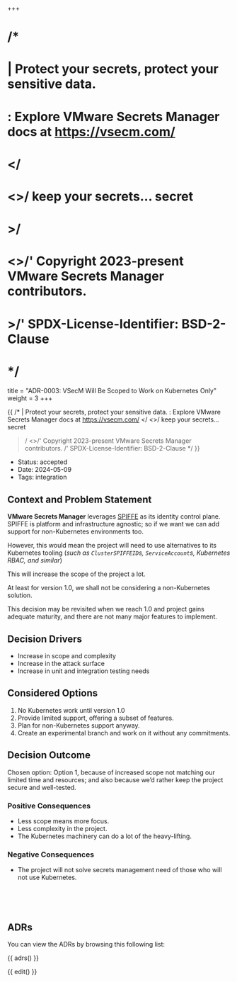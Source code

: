 +++
# /*
# |    Protect your secrets, protect your sensitive data.
# :    Explore VMware Secrets Manager docs at https://vsecm.com/
# </
# <>/  keep your secrets... secret
# >/
# <>/' Copyright 2023-present VMware Secrets Manager contributors.
# >/'  SPDX-License-Identifier: BSD-2-Clause
# */

title = "ADR-0003: VSecM Will Be Scoped to Work on Kubernetes Only"
weight = 3
+++

{{
/*
|    Protect your secrets, protect your sensitive data.
:    Explore VMware Secrets Manager docs at https://vsecm.com/
</
<>/  keep your secrets... secret
>/
<>/' Copyright 2023-present VMware Secrets Manager contributors.
>/'  SPDX-License-Identifier: BSD-2-Clause
*/
}}

- Status: accepted
- Date: 2024-05-09
- Tags: integration

## Context and Problem Statement

**VMware Secrets Manager** leverages [SPIFFE][spiffe] as its identity control plane. 
SPIFFE is platform and infrastructure agnostic; so if we want we can add support for
non-Kubernetes environments too.

[spiffe]: https://spiffe.io/ "SPIFFE"

However, this would mean the project will need to use alternatives to its Kubernetes
tooling (*such as `ClusterSPIFFEID`s, `ServiceAccount`s, Kubernetes RBAC, and similar*)

This will increase the scope of the project a lot.

At least for version 1.0, we shall not be considering a non-Kubernetes solution.

This decision may be revisited when we reach 1.0 and project gains adequate maturity,
and there are not many major features to implement.

## Decision Drivers 

- Increase in scope and complexity
- Increase in the attack surface
- Increase in unit and integration testing needs

## Considered Options

1. No Kubernetes work until version 1.0
2. Provide limited support, offering a subset of features.
3. Plan for non-Kubernetes support anyway.
4. Create an experimental branch and work on it without any commitments.

## Decision Outcome

Chosen option: Option 1, because of increased scope not matching our limited time 
and resources; and also because we’d rather keep the project secure and 
well-tested.

### Positive Consequences

- Less scope means more focus.
- Less complexity in the project.
- The Kubernetes machinery can do a lot of the heavy-lifting.

### Negative Consequences

- The project will not solve secrets management need of those who will not use 
  Kubernetes.

<p>&nbsp;</p>
<p>&nbsp;</p>

## ADRs

You can view the ADRs by browsing this following list:

{{ adrs() }}

{{ edit() }}
